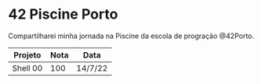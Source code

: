 # 42 Piscine Porto

Compartilharei minha jornada na Piscine da escola de progração @42Porto.

| Projeto  |  Nota |  Data  |
| ---------|------ | ------ |
| Shell 00 |  100  |  14/7/22|
